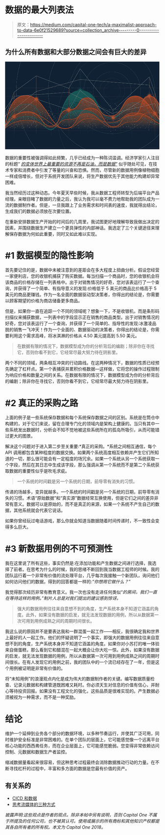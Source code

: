 # 数据的最大列表法

> 原文：<https://medium.com/capital-one-tech/a-maximalist-approach-to-data-6e0f21529689?source=collection_archive---------0----------------------->

## 为什么所有数据和大部分数据之间会有巨大的差异

![](img/7b36937fcc8c251d7e890817ecf2440f.png)

数据的重要性被强调得如此频繁，几乎已经成为一种陈词滥调。经济学家引人注目的标题“ [*的变体世界上最重要的资源不再是石油，而是数据“*](https://www.economist.com/leaders/2017/05/06/the-worlds-most-valuable-resource-is-no-longer-oil-but-data) 似乎随处可见，在技术专家和消费者中引发了等量的兴奋和恐惧。然而，尽管新的数据用例像植物细胞一样成倍增长，但对于系统开发团队来说，将生产数据优先于其他能力构建却异常困难。

我当然经历过这种动态。今年夏天早些时候，我从数据工程师转型为后端平台产品经理。亲眼目睹了数据的力量之后，我认为我可以毫不费力地帮助我的团队成为一流的数据制作者。但是，一旦我跟上了业务需求和时间表的速度，我就得出结论，生成我们的数据必须放在次要位置。

在重新安排数据生产开始的时间后的几周里，我试图更好地理解导致我做出决定的因素，并围绕数据生产建立一个更具弹性的内部神话。我选定了三个关键途径来理解保存数据为何如此重要，同时又如此难以实现。

# **#1 数据模型的隐性影响**

首先要记住的是，数据中未被注意到的差距会在多大程度上扭曲分析。假设您经营一家便利店，您的收银机捕获了购买数据。每当扫描一个商品时，您的收银机会将该商品的价格存储在一列表格中。出于对销售情况的好奇，您对该表运行了一个查询，并获得了一个简单、有指导意义的发现:价格低于 5 美元的商品比价格高于 5 美元的商品更赚钱。作为一名全面的数据驱动型决策者，你得出的结论是，你需要以顾客期望的价格为商店储备更多商品。

但是，如果你一直在追踪一个不同的领域呢？想象一下，不是收银机，而是条形码扫描仪来捕获数据，一列表中的字段显示正在销售的商品类型。出于对销售情况的好奇，您对该表运行了一个查询，并获得了一个简单的、指导性的发现:冰激凌品脱的销售一飞冲天！作为一个全面的、数据驱动的决策者，你得出的结论是，你需要利用这个需求高峰，将冰淇淋的价格从 4.50 美元提高到 5.50 美元。

> 在数据有限的情况下，数据模型成为你的分析背后的编剧；除非你在寻找它，否则你看不到它，它经常尽最大努力待在阴影里。

两个不同的领域，两条相互冲突的行动路线。在这两种情况下，数据的性质已经预先确定了杠杆点。第一个表捕获并累积价格数据—这样做，它将您的操作过程限制为响应价格和数量之间的关系。在数据有限的情况下，数据模型成为你的分析背后的编剧；除非你在寻找它，否则你看不到它，它经常尽最大努力待在阴影里。

# **#2 真正的采购之路**

上面的例子是一些系统保存数据和每个系统保存数据之间的区别。系统是在筒仓中构建的，对于它们来说，留在合理专门化的领域内是架构上健康的。当只有其中一些系统发出数据时，分析会不知不觉地被这些系统所在的孤岛所吸引，从而可能错过更大的图景。

解决这个问题对于进入第二步至关重要:*真正的采购。*系统之间相互通信，每个 API 调用都包含某种程度的数据交换。如果两个系统高度相互依赖并产生它们所知道的一切，那么很可能会有一定程度的场冗余。如果一个系统从另一个系统获取一个字段，然后在其日志中生成该字段，那么强调从第一个系统而不是第二个系统获取数据的重要性似乎是吹毛求疵。

> 一个系统的时间戳是另一个系统的日期，前导零有消失的习惯。

传递的场越多，变异就越多。一个系统的时间戳是另一个系统的日期，前导零有消失的习惯。术语“原始数据”和“真实源”数据经常互换使用，但是它们之间的差异非常有意义。数据可以是原始的，而不是真正的来源，如果一个系统不产生自己的数据，其他系统就会代表它说话。

如果你曾经玩过电话游戏，那么你就会知道当数据随着时间传递时，不一致性会变得多么巨大。

# **#3 新数据用例的不可预测性**

我在这里说了所有这些，事实仍然是:在添加功能和产生数据之间进行选择，我选择了前者。在思考为什么的时候，我的思绪不断回到我当数据工程师的时候。我的团队运行着一个非常有价值的流处理平台，几乎每次我接触一个新团队，询问他们如何访问他们的数据，得到的回答都是一样的:*“你想用它做什么？”*

我觉得那次经历非常有教育意义。我一次也没有走进任何类似“*的房间，我们一直在等待这样的用例。”制片人总是对我们提出的建议感到惊讶。*

> 强大的数据用例往往来自意想不到的角度，生产系统本身不知道它涵盖的角度。此外，如果没有数据的启发，就无法发现数据的用例，所以从数据第一次可用到用例成熟之间的周期时间很长。

我这么说的原因并不是要表达我和一群混蛋一起工作——相反，我很确定我和世界上最好的人一起工作。他们的怀疑说明了一个事实，即强大的数据用例往往来自意想不到的角度，生产系统本身并不知道它涵盖的角度。如果你对小苏打的唯一体验来自做蛋糕，那么看到它和醋混在一起大概会让你大吃一惊。此外，如果没有数据的启发，就无法发现数据的用例，所以从数据第一次可用到用例成熟之间的周期时间很长。在有人发现它的用例之前，我的团队中的一个流已经存在了一年，但是这个用例被证明是非常有价值的。

将“未知用例”的浪漫观点内化是成为伟大的数据制作者的关键。编写数据质量检查、记录元数据和构建管道既困难又耗时。你必须天生对信息的价值有信心，并耐心等待投资回报。如果没有工程文化的强化，这些品质是很难实现的。产生数据必须被视为一种需求，而不是一种奖励。

# **结论**

维护一个延伸到业务各个部分的数据环境，以多种节奏运行，并使其广泛可用，同时维护安全标准是非常困难的。在单个团队的层面上，它可能感觉像一个远离平台核心功能的西西弗任务，而在企业层面上，它可能感觉脆弱。您变得非常依赖访问控制、元数据和数据生产者监控。

缩减数据量看起来很容易，但这种思考过程最终会消除数据推动行动的力量。在不断寻找杠杆的过程中，丰富和多方面的数据是您最有价值的资产。

## 有关系的

*   [CICD 和数据](/capital-one-tech/cicd-pipelines-and-data-platforms-758b074b38b1)
*   [思考流媒体的三种方式](/capital-one-tech/three-ways-to-think-about-streaming-6cc39b99a56e)

*披露声明:这些观点是作者的观点。除非本帖中另有说明，否则 Capital One 不属于所提及的任何公司，也不被其认可。使用或展示的所有商标和其他知识产权都是其各自所有者的所有权。本文为 Capital One 2018。*